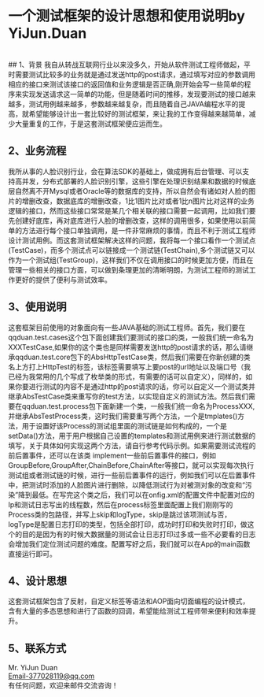 # 一个测试框架的设计思想和使用说明by YiJun.Duan

</br>
## 1、背景
我自从转战互联网行业以来没多久，开始从软件测试工程师做起，平时需要测试比较多的业务就是通过发送http的post请求，通过填写对应的参数调用相应的接口来测试该接口的返回值和业务逻辑是否正确,刚开始会写一些简单的程序来实现发送请求这一简单的功能，但是随着时间的推移，发现要测试的接口越来越多，测试用例越来越多，参数越来越复杂，而且随着自己JAVA编程水平的提高，就希望能够设计出一套比较好的测试框架，来让我的工作变得越来越简单，减少大量重复的工作，于是这套测试框架便应运而生。

## 2、业务流程
我所从事的人脸识别行业，会在算法SDK的基础上，做成拥有后台管理、可以支持高并发，分布式部署的人脸识别引擎，这些引擎在处理识别结果和数据的时候底层自然离不开Mysql或者Oracle等的数据库的支持，所以自然会有诸如对人脸的图片的增删改查，数据底库的增删改查，1比1图片比对或者1比n图片比对这样的业务逻辑的接口，然而这些接口常常是某几个相关联的接口需要一起调用，比如我们要先创建好底库，再对底库进行人脸的增删改查，这样的调用很多，如果使用以前简单的方法进行每个接口单独调用，是一件非常麻烦的事情，而且不利于测试工程师设计测试用例。而这套测试框架解决这样的问题，我将每一个接口看作一个测试点(TestCase)，而多个测试点可以链接成一个测试链(TestChain),多个测试链又可以作为一个测试组(TestGroup)，这样我们不仅在调用接口的时候更加方便，而且在管理一些相关的接口方面，可以做到条理更加的清晰明朗，为测试工程师的测试工作更好的提供了便利与测试效率。

## 3、使用说明
这套框架目前使用的对象面向有一些JAVA基础的测试工程师。首先，我们要在qqduan.test.cases这个包下面创建我们要测试的接口的类，一般我们统一命名为XXXTestCase,如果你的这个类也是同样需要发送http的post请求的话，那么请继承qqduan.test.core包下的AbsHttpTestCase类，然后我们需要在你新创建的类名上方打上HttpTest的标签，该标签需要填写上要post的url地址以及端口号（我已经为我常用的几个写成了枚举类的形式，有需要的话可以自定义），同样的，如果你要进行测试的内容不是通过http的post请求的话，你可以自定义一个测试类并继承AbsTestCase类来重写你的test方法，以实现自定义的测试方法。然后我们需要在qqduan.test.process包下面新建一个类，一般我们统一命名为ProcessXXX,并继承AbsTestProcess类，这时我们需要重写两个方法，一个是tmplates()方法，用于设置好该Process的测试组里面的测试链是如何构成的，一个是setData()方法，用于用户根据自己设置的templates和测试用例来进行测试数据的填写，关于具体如何实现这两个方法，请自行参考代码示例。如果需要测试流程的前后置事件，还可以在该类
implement一些前后置事件的接口，例如GroupBefore,GroupAfter,ChainBefore,ChainAfter等接口，就可以实现每次执行测试组或者测试链的时候，进行一些前后置事件的运行，例如我们可以在后置事件中，把测试时添加的人脸图片进行删除，以降低测试行为对被测对象的改变和“污染”降到最低。在写完这个类之后，我们可以在onfig.xml的配置文件中配置对应的Ip和测试日志写出的线程数，然后在process标签里面配置上我们刚刚写的Process类的包路径，并写上skip和logType，skip是跳过该项测试与否，logType是配置日志打印的类型，包括全部打印，成功时打印和失败时打印，做这个的目的是因为有的时候大数据量的测试会让日志打印过多或一些不必要看的日志会增加我们定位测试问题的难度。配置写好之后，我们就可以在App的main函数直接运行即可。

## 4、设计思想
这套测试框架包含了反射，自定义标签等语法和AOP面向切面编程的设计模式，含有大量的多态思想和进行了函数的回调，希望能给测试工程师带来便利和效率提升。

## 5、联系方式
Mr. YiJun Duan</br>
Email-377028119@qq.com</br>
有任何问题，欢迎来邮件交流咨询！
